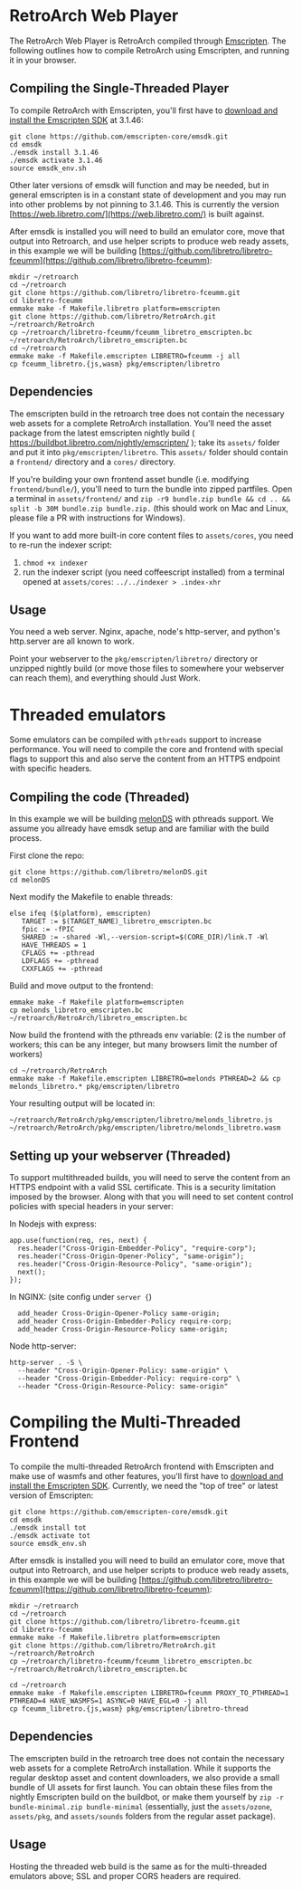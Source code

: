 # RetroArch Web Player

The RetroArch Web Player is RetroArch compiled through [Emscripten](https://emscripten.org/). The following outlines how to compile RetroArch using Emscripten, and running it in your browser.

## Compiling the Single-Threaded Player

To compile RetroArch with Emscripten, you'll first have to [download and install the Emscripten SDK](https://emscripten.org/docs/getting_started/downloads.html) at 3.1.46:

```
git clone https://github.com/emscripten-core/emsdk.git
cd emsdk
./emsdk install 3.1.46
./emsdk activate 3.1.46
source emsdk_env.sh
```

Other later versions of emsdk will function and may be needed, but in general emscripten is in a constant state of development and you may run into other problems by not pinning to 3.1.46. This is currently the version [https://web.libretro.com/](https://web.libretro.com/) is built against.

After emsdk is installed you will need to build an emulator core, move that output into Retroarch, and use helper scripts to produce web ready assets, in this example we will be building [https://github.com/libretro/libretro-fceumm](https://github.com/libretro/libretro-fceumm):

```
mkdir ~/retroarch
cd ~/retroarch
git clone https://github.com/libretro/libretro-fceumm.git
cd libretro-fceumm
emmake make -f Makefile.libretro platform=emscripten
git clone https://github.com/libretro/RetroArch.git ~/retroarch/RetroArch
cp ~/retroarch/libretro-fceumm/fceumm_libretro_emscripten.bc ~/retroarch/RetroArch/libretro_emscripten.bc
cd ~/retroarch
emmake make -f Makefile.emscripten LIBRETRO=fceumm -j all
cp fceumm_libretro.{js,wasm} pkg/emscripten/libretro
```

## Dependencies

The emscripten build in the retroarch tree does not contain the necessary web assets for a complete RetroArch installation.  You'll need the asset package from the latest emscripten nightly build ( https://buildbot.libretro.com/nightly/emscripten/ ); take its `assets/` folder and put it into `pkg/emscripten/libretro`.  This `assets/` folder should contain a `frontend/` directory and a `cores/` directory.

If you're building your own frontend asset bundle (i.e. modifying `frontend/bundle/`), you'll need to turn the bundle into zipped partfiles.  Open a terminal in `assets/frontend/` and `zip -r9 bundle.zip bundle && cd .. && split -b 30M bundle.zip bundle.zip.` (this should work on Mac and Linux, please file a PR with instructions for Windows).

If you want to add more built-in core content files to `assets/cores`, you need to re-run the indexer script:

1. `chmod +x indexer`
2. run the indexer script (you need coffeescript installed) from a terminal opened at `assets/cores`: `../../indexer > .index-xhr`

## Usage

You need a web server.  Nginx, apache, node's http-server, and python's http.server are all known to work.

Point your webserver to the `pkg/emscripten/libretro/` directory or unzipped nightly build (or move those files to somewhere your webserver can reach them), and everything should Just Work.

# Threaded emulators

Some emulators can be compiled with `pthreads` support to increase performance. You will need to compile the core and frontend with special flags to support this and also serve the content from an HTTPS endpoint with specific headers.

## Compiling the code (Threaded)

In this example we will be building [melonDS](https://github.com/libretro/melonDS) with pthreads support. We assume you allready have emsdk setup and are familiar with the build process.

First clone the repo:

```
git clone https://github.com/libretro/melonDS.git
cd melonDS
```

Next modify the Makefile to enable threads:

```
else ifeq ($(platform), emscripten)
   TARGET := $(TARGET_NAME)_libretro_emscripten.bc
   fpic := -fPIC
   SHARED := -shared -Wl,--version-script=$(CORE_DIR)/link.T -Wl
   HAVE_THREADS = 1
   CFLAGS += -pthread
   LDFLAGS += -pthread
   CXXFLAGS += -pthread
```

Build and move output to the frontend:

```
emmake make -f Makefile platform=emscripten
cp melonds_libretro_emscripten.bc ~/retroarch/RetroArch/libretro_emscripten.bc
```

Now build the frontend with the pthreads env variable: (2 is the number of workers; this can be any integer, but many browsers limit the number of workers)

```
cd ~/retroarch/RetroArch
emmake make -f Makefile.emscripten LIBRETRO=melonds PTHREAD=2 && cp melonds_libretro.* pkg/emscripten/libretro
```

Your resulting output will be located in:

```
~/retroarch/RetroArch/pkg/emscripten/libretro/melonds_libretro.js
~/retroarch/RetroArch/pkg/emscripten/libretro/melonds_libretro.wasm
```

## Setting up your webserver (Threaded)

To support multithreaded builds, you will need to serve the content from an HTTPS endpoint with a valid SSL certificate. This is a security limitation imposed by the browser. Along with that you will need to set content control policies with special headers in your server:

In Nodejs with express:

```
app.use(function(req, res, next) {
  res.header("Cross-Origin-Embedder-Policy", "require-corp");
  res.header("Cross-Origin-Opener-Policy", "same-origin");
  res.header("Cross-Origin-Resource-Policy", "same-origin");
  next();
});
```

In NGINX: (site config under `server {`)

```
  add_header Cross-Origin-Opener-Policy same-origin;
  add_header Cross-Origin-Embedder-Policy require-corp;
  add_header Cross-Origin-Resource-Policy same-origin;
```

Node http-server:

```
http-server . -S \
  --header "Cross-Origin-Opener-Policy: same-origin" \
  --header "Cross-Origin-Embedder-Policy: require-corp" \
  --header "Cross-Origin-Resource-Policy: same-origin"
```

# Compiling the Multi-Threaded Frontend

To compile the multi-threaded RetroArch frontend with Emscripten and make use of wasmfs and other features, you'll first have to [download and install the Emscripten SDK](https://emscripten.org/docs/getting_started/downloads.html).  Currently, we need the "top of tree" or latest version of Emscripten:

```
git clone https://github.com/emscripten-core/emsdk.git
cd emsdk
./emsdk install tot
./emsdk activate tot
source emsdk_env.sh
```

After emsdk is installed you will need to build an emulator core, move that output into Retroarch, and use helper scripts to produce web ready assets, in this example we will be building [https://github.com/libretro/libretro-fceumm](https://github.com/libretro/libretro-fceumm):

```
mkdir ~/retroarch
cd ~/retroarch
git clone https://github.com/libretro/libretro-fceumm.git
cd libretro-fceumm
emmake make -f Makefile.libretro platform=emscripten
git clone https://github.com/libretro/RetroArch.git ~/retroarch/RetroArch
cp ~/retroarch/libretro-fceumm/fceumm_libretro_emscripten.bc ~/retroarch/RetroArch/libretro_emscripten.bc

cd ~/retroarch
emmake make -f Makefile.emscripten LIBRETRO=fceumm PROXY_TO_PTHREAD=1 PTHREAD=4 HAVE_WASMFS=1 ASYNC=0 HAVE_EGL=0 -j all
cp fceumm_libretro.{js,wasm} pkg/emscripten/libretro-thread
```

## Dependencies

The emscripten build in the retroarch tree does not contain the necessary web assets for a complete RetroArch installation.  While it supports the regular desktop asset and content downloaders, we also provide a small bundle of UI assets for first launch.  You can obtain these files from the nightly Emscripten build on the buildbot, or make them yourself by `zip -r bundle-minimal.zip bundle-minimal` (essentially, just the `assets/ozone`, `assets/pkg`, and `assets/sounds` folders from the regular asset package).

## Usage

Hosting the threaded web build is the same as for the multi-threaded emulators above; SSL and proper CORS headers are required.

